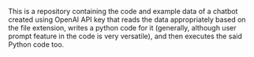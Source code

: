 This is a repository containing the code and example data of a chatbot created using OpenAI API key that reads the data appropriately based on the file extension, writes a python code for it (generally, although user prompt feature in the code is very versatile), and then executes the said Python code too. 
